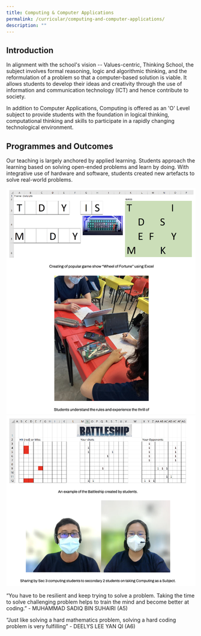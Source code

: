 ```yaml
---
title: Computing & Computer Applications
permalink: /curricular/computing-and-computer-applications/
description: ""
---
```

Introduction
------------

In alignment with the school's vision -- Values-centric, Thinking School, the subject involves formal reasoning, logic and algorithmic thinking, and the reformulation of a problem so that a computer-based solution is viable. It allows students to develop their ideas and creativity through the use of information and communication technology (ICT) and hence contribute to society.

  

In addition to Computer Applications, Computing is offered as an 'O' Level subject to provide students with the foundation in logical thinking, computational thinking and skills to participate in a rapidly changing technological environment.

Programmes and Outcomes
-----------------------

Our teaching is largely anchored by applied learning. Students approach the learning based on solving open-ended problems and learn by doing. With integrative use of hardware and software, students created new artefacts to solve real-world problems.

![](/images/computing.png)
![](/images/computing2.png)

“You have to be resilient and keep trying to solve a problem. Taking the time to solve challenging problem helps to train the mind and become better at coding.” - MUHAMMAD SADIQ BIN SUHAIRI (A5)

  

“Just like solving a hard mathematics problem, solving a hard coding problem is very fulfilling” - DEELYS LEE YAN QI (A6)

